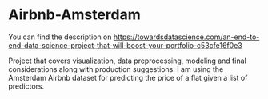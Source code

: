# Airbnb-Amsterdam

You can find the description on https://towardsdatascience.com/an-end-to-end-data-science-project-that-will-boost-your-portfolio-c53cfe16f0e3

Project that covers visualization, data preprocessing, modeling and final considerations along with production suggestions.
I am using the Amsterdam Airbnb dataset for predicting the price of a flat given a list of predictors.

